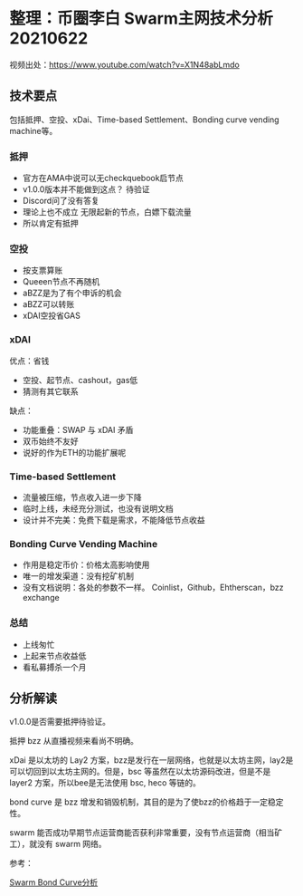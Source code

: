 # 整理：币圈李白 Swarm主网技术分析 20210622


视频出处：https://www.youtube.com/watch?v=X1N48abLmdo



## 技术要点

包括抵押、空投、xDai、Time-based Settlement、Bonding curve vending machine等。

### 抵押

- 官方在AMA中说可以无checkquebook启节点
- v1.0.0版本并不能做到这点？ 待验证
- Discord问了没有答复
- 理论上也不成立
  无限起新的节点，白嫖下载流量
- 所以肯定有抵押

### 空投

- 按支票算账
- Queeen节点不再随机
- aBZZ是为了有个申诉的机会
- aBZZ可以转账
- xDAI空投省GAS

### xDAI
  
优点：省钱
  
- 空投、起节点、cashout，gas低
- 猜测有其它联系

缺点：

- 功能重叠：SWAP 与 xDAI 矛盾
- 双币始终不友好
- 说好的作为ETH的功能扩展呢
  
### Time-based Settlement

- 流量被压缩，节点收入进一步下降
- 临时上线，未经充分测试，也没有说明文档
- 设计并不完美：免费下载是需求，不能降低节点收益
  
### Bonding Curve Vending Machine


- 作用是稳定币价：价格太高影响使用
- 唯一的增发渠道：没有挖矿机制
- 没有文档说明：各处的参数不一样。 Coinlist，Github，Ehtherscan，bzz exchange


### 总结

- 上线匆忙
- 上起来节点收益低
- 看私募搏杀一个月

## 分析解读

v1.0.0是否需要抵押待验证。

抵押 bzz 从直播视频来看尚不明确。

xDai 是以太坊的 Lay2 方案，bzz是发行在一层网络，也就是以太坊主网，lay2是可以切回到以太坊主网的。但是，bsc 等虽然在以太坊源码改进，但是不是 layer2 方案，所以bee是无法使用 bsc, heco 等链的。

bond curve 是 bzz 增发和销毁机制，其目的是为了使bzz的价格趋于一定稳定性。

swarm 能否成功早期节点运营商能否获利非常重要，没有节点运营商（相当矿工），就没有 swarm 网络。

参考：

[Swarm Bond Curve分析](https://zhuanlan.zhihu.com/p/381605708?utm_source=wechat_timeline&utm_medium=social&s_r=0&wechatShare=1)